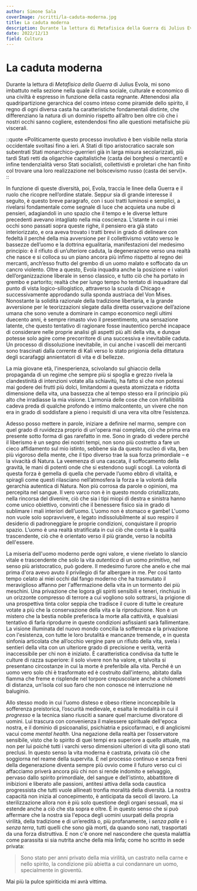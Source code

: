 ```yaml
---
author: Simone Sala
coverImage: /scritti/la-caduta-moderna.jpg
title: La caduta moderna
description: Durante la lettura di Metafisica della Guerra di Julius Evola, mi sono imbattuto nella sezione nella quale il clima sociale, culturale e economico di una civiltà è espresso in funzione della casta regnante. Attenendosi alla quadripartizione gerarchica del cosmo inteso come piramide dello spirito, il regno di ogni diversa casta ha caratteristiche fondamentali distinte, che differenziano la natura di un dominio rispetto all’altro ben oltre ciò che i nostri occhi sanno cogliere, estendendosi fino alle questioni metafisiche più viscerali.
date: 2022/12/13 
field: Cultura
---
```


# La caduta moderna

Durante la lettura di *Metafisica della Guerra* di Julius Evola, mi sono imbattuto nella sezione nella quale il clima sociale, culturale e economico di una civiltà è espresso in funzione della casta regnante. Attenendosi alla quadripartizione gerarchica del cosmo inteso come piramide dello spirito, il regno di ogni diversa casta ha caratteristiche fondamentali distinte, che differenziano la natura di un dominio rispetto all’altro ben oltre ciò che i nostri occhi sanno cogliere, estendendosi fino alle questioni metafisiche più viscerali.

::quote
«Politicamente questo processo involutivo è ben visibile nella storia occidentale svoltasi fino a ieri. A Stati di tipo aristocratico sacrale son subentrati Stati monarchico-guerrieri già in larga misura secolarizzati, più tardi Stati retti da oligarchie capitalistiche (casta dei borghesi o mercanti) e infine tendenzialità verso Stati socialisti, collettivisti e proletari che han finito col trovare una loro realizzazione nel bolscevismo russo (casta dei servi)».
::

In funzione di queste diversità, poi, Evola, traccia le linee della Guerra e il ruolo che ricopre nell’ordine statale. Seppur sia di grande interesse il seguito, è questo breve paragrafo, con i suoi tratti luminosi e semplici, a rivelarsi fondamentale come segnale di luce che acquieta una nube di pensieri, adagiandoli in uno spazio che il tempo e le diverse letture precedenti avevano intagliato nella mia coscienza. L’istante in cui i miei occhi sono passati sopra queste righe, il pensiero era già stato interiorizzato, e ora aveva trovato i tratti brevi in grado di delineare con fedeltà il perché della mia avversione per il collettivismo votato verso le bassezze dell’uomo e la dottrina egualitaria, manifestazioni del medesimo principio: è il rifiuto di un’ulteriore caduta, la degenerazione verso una realtà che nasce e si colloca su un piano ancora più infimo rispetto al regno dei mercanti, anch’esso frutto del grembo di un uomo malato e soffocato da un cancro violento. 
Oltre a questo, Evola inquadra anche la posizione e i valori dell’organizzazione liberale in senso classico, e tutto ciò che ha portato in grembo e partorito; realtà che per lungo tempo ho tentato di inquadrare dal punto di vista logico-sillogistico, attraverso la scuola di Chicago e successivamente approdando sulla sponda austriaca del Von Mises. Nonostante la solidità razionale della tradizione libertaria, e la grande avversione per le teorizzazioni slegate dalla diretta osservazione dell’azione umana che sono venute a dominare in campo economico negli ultimi duecento anni, è sempre rimasto vivo il presentimento, una sensazione latente, che questo tentativo di ragionare fosse inautentico perché incapace di considerare nelle proprie analisi gli aspetti più alti della vita, e dunque potesse solo agire come precorritore di una successiva e inevitabile caduta. Un processo di dissoluzione inevitabile, in cui anche i vascelli dei mercanti sono trascinati dalla corrente di Kali verso lo stato prigionia della dittatura degli scarafaggi annientatori di vita e di bellezze.

La mia giovane età, l'inesperienza, scivolando sul ghiaccio della propaganda di un regime che sempre più si spoglia e grezzo rivela la clandestinità di intenzioni votate alla schiavitù, ha fatto sì che non potessi mai godere dei frutti più dolci, limitandomi a questa atomizzata e ridotta dimensione della vita, una bassezza che al tempo stesso era il principio più alto che irradiasse la mia visione. L’armonia delle cose che con infallibilità cadeva preda di qualche profondo e intimo malcontento, un vivere che non era in grado di soddisfare a pieno i requisiti di una vera vita oltre l’esistenza. 

Adesso posso mettere in parole, iniziare a definire nel marmo, sempre con quel grado di ruvidezza proprio di un'opera mai completa, ciò che prima era presente sotto forma di gas rarefatto in me. Sono in grado di vedere perché il liberismo è un segno dei nostri tempi, non sono più costretto a fare un cieco affidamento sul mio istinto, sebbene sia da questo nucleo di vita, ben più vigoroso della mente, che il tipo diverso trae la sua forza primordiale – e la vivacità di Natura. La veemenza di una cascata, il soffocamento della gravità, le mani di potenti onde che si estendono sugli scogli. La volontà di questa forza è gemella di quella che pervade l’uomo ebbro di vitalità, e spiragli come questi rilasciano nell’atmosfera la forza e la volontà della gerarchia autentica di Natura. Non più corrosa da parole o opinioni, ma percepita nel sangue. Il vero varco non è in questo mondo cristallizzato, nella rincorsa del divenire, ciò che sia i tipi miopi di destra e sinistra hanno come unico obiettivo, convinti che il benessere fisico sia in grado di sublimare i mali interiori dell’uomo. L’uomo non è stomaco e gambe! L'uomo non vuole solo sopravvivere, è legato indissolubilmente al suo respiro il desiderio di padroneggiare le proprie condizioni, conquistare il proprio spazio. L’uomo è una realtà stratificata in cui ciò che conta è la qualità trascendente, ciò che è orientato verso il più grande, verso la nobiltà dell'essere. 

La miseria dell'uomo moderno perde ogni valore, e viene rivelato lo slancio vitale e trascendente che solo la vita *autentica* di un uomo *primitivo*, nel senso più aristocratico, può godere. Il medesimo furore che anelo e che mai prima d'ora avevo avuto il privilegio di far albergare in me. Per così tanto tempo celato ai miei occhi dal fango moderno che ha trasmutato il meraviglioso affanno per l'affermazione della vita in un tormento dei più meschini. Una privazione che logora gli spiriti sensibili e teneri, rinchiusi in un orizzonte compresso di terrore a cui vogliono solo sottrarsi, la prigione di una prospettiva tinta color seppia che tradisce il cuore di tutte le creature votate a più che la conservazione della vita e la riproduzione. Non è un mistero che la bestia nobile preferisca la morte alla cattività, e qualsiasi tentativo di farla riprodurre in queste condizioni asfissianti sarà fallimentare. La visione illuminata del nuovo mondo concilia la sofferenza e la privazione con l'esistenza, con tutte le loro brutalità e mancanze tremende, e in questa sinfonia articolata che all’occhio vergine pare un rifiuto della vita, svela i sentieri della vita con un ulteriore grado di precisione e verità, verità inaccessibile per chi non è iniziato. È caratteristica condivisa da tutte le culture di razza superiore: il solo vivere non ha valore, e talvolta si presentano circostanze in cui la morte è preferibile alla vita. Perché è un uomo vero solo chi è trasformato ed è costruito dall'interno, abitato dalla fiamma che freme e risplende nel torpore crepuscolare anche a chilometri di distanza, un’isola col suo faro che non conosce né interruzione né baluginio. 


Allo stesso modo in cui l’uomo disteso e obeso ritiene inconcepibile la sofferenza preistorica, l’oscurità medievale, e esalta le modalità in cui il *progresso* e la tecnica siano riusciti a sanare quel marciume divoratore di uomini. Lui trascura con convenienza il malessere spirituale dell'epoca nostra, e il dominio di psicoanalisi, psichiatria e psicofarmaci, e di anglicismi vacui come *mental health*. Una negazione della realtà per l’osservatore sensibile, visto che lo spirito di quei tempi era superiore a quello attuale, ma non per lui poiché tutti i varchi verso dimensioni ulteriori di vita gli sono stati preclusi. In questo senso la vita moderna è castrata, privata ciò che soggiorna nel reame della supervita. E nel processo continuo e senza freni della degenerazione diventa sempre più ovvio come il futuro verso cui ci affacciamo priverà ancora più chi non si rende indomito e selvaggio, pervaso dallo spirito primordiale, del sangue e dell’istinto, abbattitore di inibizioni e liberato alle passioni, antitesi attiva della soda caustica progressista che tutti vuole allineati tronfia moralità della diversità. La nostra capacità non inizia al concepimento, è anticipata da secoli di lavoro. La sterilizzazione allora non è più solo questione degli organi sessuali, ma si estende anche a ciò che sta sopra e oltre. È in questo senso che si può affermare che la nostra sia l'epoca degli uomini usurpati della propria virilità, della tradizione e di un’eredità o, più profanamente, i *senza palle* e i *senza terra*, tutti quelli che sono già morti, da quando sono nati, trasportati da una forza distruttiva. E non c'è onore nel nascondere che questa malattia come parassita si sia nutrita anche della mia linfa; come ho scritto in sede privata:

>Sono stato per anni privato della mia virilità, un castrato nella carne e nello spirito, la condizione più abietta a cui condannare un uomo, specialmente in gioventù.

Mai più la pulce spiriticida mi avrà vittima.
